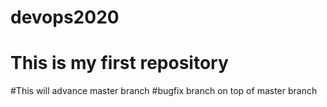 # devops2020
# This is my first repository
#This will advance master branch
#bugfix branch on top of master branch
